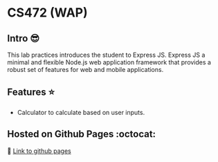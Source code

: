 # CS472 (WAP)


## Intro :sunglasses:

This lab practices introduces the student to Express JS. 
Express JS a minimal and flexible Node.js web application framework that provides a robust set of features for web and mobile applications.


## Features :star:

- Calculator to calculate based on user inputs.


## Hosted on Github Pages :octocat:

:link: [Link to github pages](https://github.com/chunkingz/CS472/tree/Week3Day2/simple-calculator)
